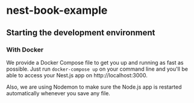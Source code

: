 # nest-book-example

## Starting the development environment

### With Docker

We provide a Docker Compose file to get you up and running as fast as possible. Just run `docker-compose up` on your command line and you'll be able to access your Nest.js app on http://localhost:3000.

Also, we are using Nodemon to make sure the Node.js app is restarted automatically whenever you save any file.
